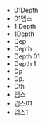 ﻿- 01Depth
- 01뎁스
- 1 Depth
- 1Depth
- Dep
- Depth
- Depth 01
- Depth 1
- Dp
- Dp.
- Dth
- 뎁스
- 뎁스01
- 뎁스1
